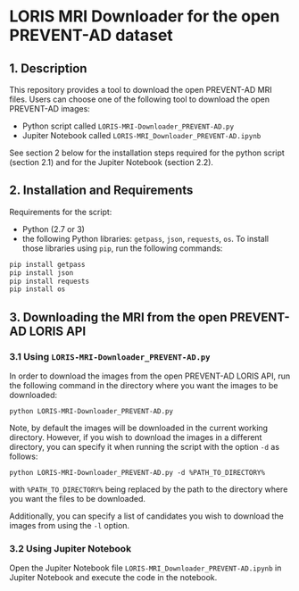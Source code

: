 # LORIS MRI Downloader for the open PREVENT-AD dataset


## 1. Description

This repository provides a tool to download the open PREVENT-AD MRI files. Users can
choose one of the following tool to download the open PREVENT-AD images:
  - Python script called `LORIS-MRI-Downloader_PREVENT-AD.py` 
  - Jupiter Notebook called `LORIS-MRI_Downloader_PREVENT-AD.ipynb` 

See section 2 below for the installation steps required for the python script 
(section 2.1) and for the Jupiter Notebook (section 2.2).

## 2. Installation and Requirements

Requirements for the script:
- Python (2.7 or 3)
- the following Python libraries: `getpass`, `json`, `requests`, `os`. To install those
libraries using `pip`, run the following commands:

```bash
pip install getpass
pip install json
pip install requests
pip install os
```

## 3. Downloading the MRI from the open PREVENT-AD LORIS API

### 3.1 Using `LORIS-MRI-Downloader_PREVENT-AD.py`

In order to download the images from the open PREVENT-AD LORIS API, run the following
command in the directory where you want the images to be downloaded:

`python LORIS-MRI-Downloader_PREVENT-AD.py`

Note, by default the images will be downloaded in the current working directory. However,
if you wish to download the images in a different directory, you can specify it when 
running the script with the option `-d` as follows:

`python LORIS-MRI-Downloader_PREVENT-AD.py -d %PATH_TO_DIRECTORY%`

with `%PATH_TO_DIRECTORY%` being replaced by the path to the directory where you want
the files to be downloaded.

Additionally, you can specify a list of candidates you wish to download the images
from using the `-l` option.


### 3.2 Using Jupiter Notebook

Open the Jupiter Notebook file `LORIS-MRI_Downloader_PREVENT-AD.ipynb` in Jupiter
Notebook and execute the code in the notebook.